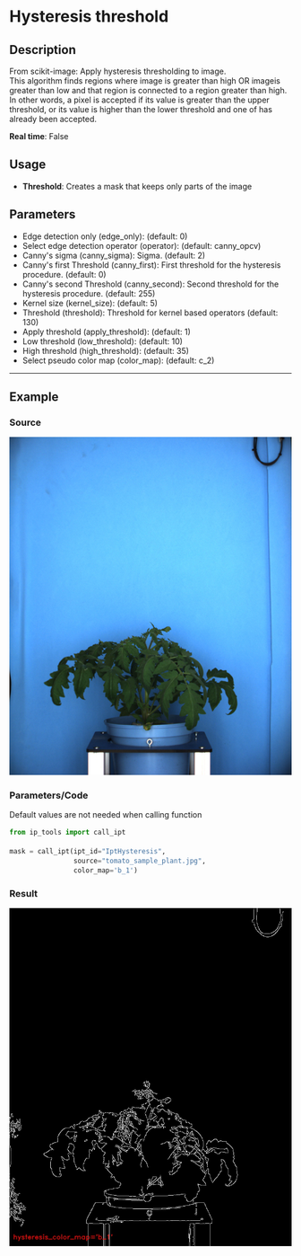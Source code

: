 # Hysteresis threshold
## Description
From scikit-image: Apply hysteresis thresholding to image.<br>This algorithm finds regions where image is greater than high OR imageis greater than low and that region is connected to a region greater than high.  
In other words, a pixel is accepted if its value is greater than the upper threshold, or its value is higher than the lower threshold and one of has already been accepted.  

**Real time**: False
## Usage
- **Threshold**: Creates a mask that keeps only parts of the image
## Parameters
- Edge detection only (edge_only):  (default: 0)
- Select edge detection operator (operator):  (default: canny_opcv)
- Canny's sigma (canny_sigma): Sigma. (default: 2)
- Canny's first Threshold (canny_first): First threshold for the hysteresis procedure. (default: 0)
- Canny's second Threshold (canny_second): Second threshold for the hysteresis procedure. (default: 255)
- Kernel size (kernel_size):  (default: 5)
- Threshold (threshold): Threshold for kernel based operators (default: 130)
- Apply threshold (apply_threshold):  (default: 1)
- Low threshold (low_threshold):  (default: 10)
- High threshold (high_threshold):  (default: 35)
- Select pseudo color map (color_map):  (default: c_2)
--------------
## Example
### Source
![Source image](images/tomato_sample_plant.jpg)

### Parameters/Code
Default values are not needed when calling function
```python
from ip_tools import call_ipt

mask = call_ipt(ipt_id="IptHysteresis",
                source="tomato_sample_plant.jpg",
                color_map='b_1')
```
### Result
![Result image](images/ipt_Hysteresis_threshold.jpg)
